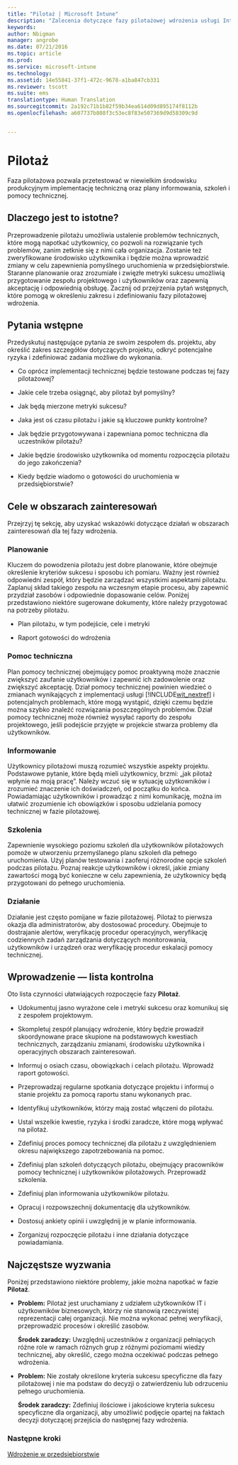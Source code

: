 ```yaml
---
title: "Pilotaż | Microsoft Intune"
description: "Zalecenia dotyczące fazy pilotażowej wdrożenia usługi Intune."
keywords: 
author: Nbigman
manager: angrobe
ms.date: 07/21/2016
ms.topic: article
ms.prod: 
ms.service: microsoft-intune
ms.technology: 
ms.assetid: 14e55841-37f1-472c-9678-a1ba847cb331
ms.reviewer: tscott
ms.suite: ems
translationtype: Human Translation
ms.sourcegitcommit: 2a192c71b1b82f59b34ea614d09d895174f8112b
ms.openlocfilehash: a607737b808f3c53ec8f83e507369d9d58309c9d


---
```


# Pilotaż
Faza pilotażowa pozwala przetestować w niewielkim środowisku produkcyjnym implementację techniczną oraz plany informowania, szkoleń i pomocy technicznej.

## Dlaczego jest to istotne?
Przeprowadzenie pilotażu umożliwia ustalenie problemów technicznych, które mogą napotkać użytkownicy, co pozwoli na rozwiązanie tych problemów, zanim zetknie się z nimi cała organizacja. Zostanie też zweryfikowane środowisko użytkownika i będzie można wprowadzić zmiany w celu zapewnienia pomyślnego uruchomienia w przedsiębiorstwie. Staranne planowanie oraz zrozumiałe i zwięzłe metryki sukcesu umożliwią przygotowanie zespołu projektowego i użytkowników oraz zapewnią akceptację i odpowiednią obsługę.
Zacznij od przejrzenia pytań wstępnych, które pomogą w określeniu zakresu i zdefiniowaniu fazy pilotażowej wdrożenia.

## Pytania wstępne
Przedyskutuj następujące pytania ze swoim zespołem ds. projektu, aby określić zakres szczegółów dotyczących projektu, odkryć potencjalne ryzyka i zdefiniować zadania możliwe do wykonania.

-   Co oprócz implementacji technicznej będzie testowane podczas tej fazy pilotażowej?

-   Jakie cele trzeba osiągnąć, aby pilotaż był pomyślny?

-   Jak będą mierzone metryki sukcesu?

-   Jaka jest oś czasu pilotażu i jakie są kluczowe punkty kontrolne?

-   Jak będzie przygotowywana i zapewniana pomoc techniczna dla uczestników pilotażu?

-   Jakie będzie środowisko użytkownika od momentu rozpoczęcia pilotażu do jego zakończenia?

-   Kiedy będzie wiadomo o gotowości do uruchomienia w przedsiębiorstwie?

## Cele w obszarach zainteresowań
Przejrzyj tę sekcję, aby uzyskać wskazówki dotyczące działań w obszarach zainteresowań dla tej fazy wdrożenia.

### Planowanie
Kluczem do powodzenia pilotażu jest dobre planowanie, które obejmuje określenie kryteriów sukcesu i sposobu ich pomiaru. Ważny jest również odpowiedni zespół, który będzie zarządzać wszystkimi aspektami pilotażu. Zaplanuj skład takiego zespołu na wczesnym etapie procesu, aby zapewnić przydział zasobów i odpowiednie dopasowanie celów. Poniżej przedstawiono niektóre sugerowane dokumenty, które należy przygotować na potrzeby pilotażu.

-   Plan pilotażu, w tym podejście, cele i metryki

-   Raport gotowości do wdrożenia

### Pomoc techniczna
Plan pomocy technicznej obejmujący pomoc proaktywną może znacznie zwiększyć zaufanie użytkowników i zapewnić ich zadowolenie oraz zwiększyć akceptację. Dział pomocy technicznej powinien wiedzieć o zmianach wynikających z implementacji usługi [!INCLUDE[wit_nextref](../includes/wit_nextref_md.md)] i potencjalnych problemach, które mogą wystąpić, dzięki czemu będzie można szybko znaleźć rozwiązania poszczególnych problemów. Dział pomocy technicznej może również wysyłać raporty do zespołu projektowego, jeśli podejście przyjęte w projekcie stwarza problemy dla użytkowników.

### Informowanie
Użytkownicy pilotażowi muszą rozumieć wszystkie aspekty projektu. Podstawowe pytanie, które będą mieli użytkownicy, brzmi: „jak pilotaż wpłynie na moją pracę”. Należy wczuć się w sytuację użytkowników i zrozumieć znaczenie ich doświadczeń, od początku do końca. Powiadamiając użytkowników i prowadząc z nimi komunikację, można im ułatwić zrozumienie ich obowiązków i sposobu udzielania pomocy technicznej w fazie pilotażowej.

### Szkolenia
Zapewnienie wysokiego poziomu szkoleń dla użytkowników pilotażowych pomoże w utworzeniu przemyślanego planu szkoleń dla pełnego uruchomienia. Użyj planów testowania i zaoferuj różnorodne opcje szkoleń podczas pilotażu. Poznaj reakcje użytkowników i określ, jakie zmiany zawartości mogą być konieczne w celu zapewnienia, że użytkownicy będą przygotowani do pełnego uruchomienia.

### Działanie
Działanie jest często pomijane w fazie pilotażowej. Pilotaż to pierwsza okazja dla administratorów, aby dostosować procedury. Obejmuje to dostrajanie alertów, weryfikację procedur operacyjnych, weryfikację codziennych zadań zarządzania dotyczących monitorowania, użytkowników i urządzeń oraz weryfikację procedur eskalacji pomocy technicznej.

## Wprowadzenie — lista kontrolna
Oto lista czynności ułatwiających rozpoczęcie fazy **Pilotaż**.

-   Udokumentuj jasno wyrażone cele i metryki sukcesu oraz komunikuj się z zespołem projektowym.

-   Skompletuj zespół planujący wdrożenie, który będzie prowadził skoordynowane prace skupione na podstawowych kwestiach technicznych, zarządzaniu zmianami, środowisku użytkownika i operacyjnych obszarach zainteresowań.

-   Informuj o osiach czasu, obowiązkach i celach pilotażu. Wprowadź raport gotowości.

-   Przeprowadzaj regularne spotkania dotyczące projektu i informuj o stanie projektu za pomocą raportu stanu wykonanych prac.

-   Identyfikuj użytkowników, którzy mają zostać włączeni do pilotażu.

-   Ustal wszelkie kwestie, ryzyka i środki zaradcze, które mogą wpływać na pilotaż.

-   Zdefiniuj proces pomocy technicznej dla pilotażu z uwzględnieniem okresu największego zapotrzebowania na pomoc.

-   Zdefiniuj plan szkoleń dotyczących pilotażu, obejmujący pracowników pomocy technicznej i użytkowników pilotażowych. Przeprowadź szkolenia.

-   Zdefiniuj plan informowania użytkowników pilotażu.

-   Opracuj i rozpowszechnij dokumentację dla użytkowników.

-   Dostosuj ankiety opinii i uwzględnij je w planie informowania.

-   Zorganizuj rozpoczęcie pilotażu i inne działania dotyczące powiadamiania.

## Najczęstsze wyzwania
Poniżej przedstawiono niektóre problemy, jakie można napotkać w fazie **Pilotaż**.

-   **Problem:** Pilotaż jest uruchamiany z udziałem użytkowników IT i użytkowników biznesowych, którzy nie stanowią rzeczywistej reprezentacji całej organizacji. Nie można wykonać pełnej weryfikacji, przeprowadzić procesów i określić zasobów.

    **Środek zaradczy:** Uwzględnij uczestników z organizacji pełniących różne role w ramach różnych grup z różnymi poziomami wiedzy technicznej, aby określić, czego można oczekiwać podczas pełnego wdrożenia.

-   **Problem:** Nie zostały określone kryteria sukcesu specyficzne dla fazy pilotażowej i nie ma podstaw do decyzji o zatwierdzeniu lub odrzuceniu pełnego uruchomienia.

    **Środek zaradczy:** Zdefiniuj ilościowe i jakościowe kryteria sukcesu specyficzne dla organizacji, aby umożliwić podjęcie opartej na faktach decyzji dotyczącej przejścia do następnej fazy wdrożenia.

### Następne kroki
[Wdrożenie w przedsiębiorstwie](enterprise-rollout.md)



<!--HONumber=Jul16_HO4-->



